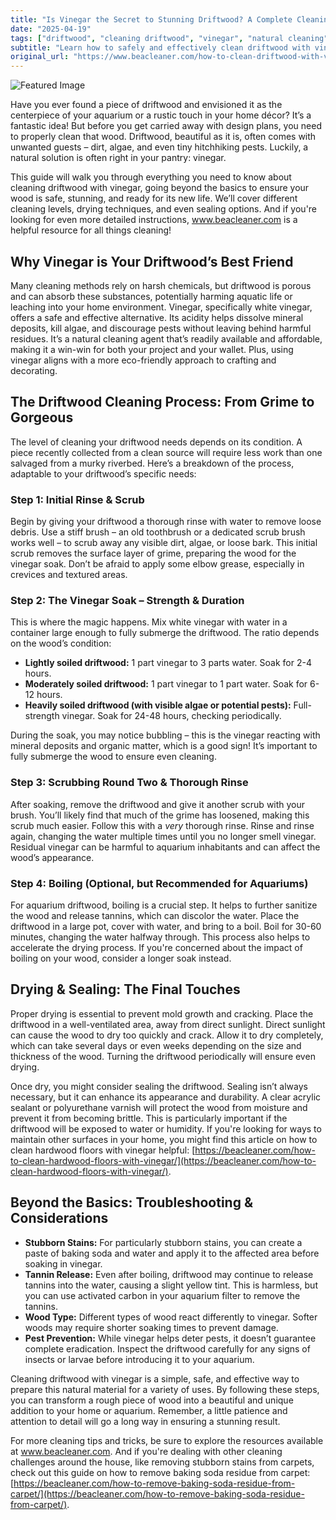 ```yaml
---
title: "Is Vinegar the Secret to Stunning Driftwood? A Complete Cleaning Guide"
date: "2025-04-19"
tags: ["driftwood", "cleaning driftwood", "vinegar", "natural cleaning", "driftwood preparation", "aquarium driftwood", "driftwood cleaning process"]
subtitle: "Learn how to safely and effectively clean driftwood with vinegar for beautiful aquarium décor or unique home accents."
original_url: "https://www.beacleaner.com/how-to-clean-driftwood-with-vinegar"
---
```




![Featured Image](https://res.cloudinary.com/dnm0udlvz/image/upload/v1745050977/article_image_65_a7adpx.jpg)

Have you ever found a piece of driftwood and envisioned it as the centerpiece of your aquarium or a rustic touch in your home décor? It’s a fantastic idea! But before you get carried away with design plans, you need to properly clean that wood. Driftwood, beautiful as it is, often comes with unwanted guests – dirt, algae, and even tiny hitchhiking pests. Luckily, a natural solution is often right in your pantry: vinegar. 

This guide will walk you through everything you need to know about cleaning driftwood with vinegar, going beyond the basics to ensure your wood is safe, stunning, and ready for its new life. We’ll cover different cleaning levels, drying techniques, and even sealing options.  And if you're looking for even more detailed instructions, www.beacleaner.com is a helpful resource for all things cleaning!

## Why Vinegar is Your Driftwood’s Best Friend

Many cleaning methods rely on harsh chemicals, but driftwood is porous and can absorb these substances, potentially harming aquatic life or leaching into your home environment. Vinegar, specifically white vinegar, offers a safe and effective alternative. Its acidity helps dissolve mineral deposits, kill algae, and discourage pests without leaving behind harmful residues.  It’s a natural cleaning agent that’s readily available and affordable, making it a win-win for both your project and your wallet.  Plus, using vinegar aligns with a more eco-friendly approach to crafting and decorating. 

## The Driftwood Cleaning Process: From Grime to Gorgeous

The level of cleaning your driftwood needs depends on its condition. A piece recently collected from a clean source will require less work than one salvaged from a murky riverbed. Here’s a breakdown of the process, adaptable to your driftwood’s specific needs:

### Step 1: Initial Rinse & Scrub

Begin by giving your driftwood a thorough rinse with water to remove loose debris. Use a stiff brush – an old toothbrush or a dedicated scrub brush works well – to scrub away any visible dirt, algae, or loose bark. This initial scrub removes the surface layer of grime, preparing the wood for the vinegar soak. Don’t be afraid to apply some elbow grease, especially in crevices and textured areas.

### Step 2: The Vinegar Soak – Strength & Duration

This is where the magic happens.  Mix white vinegar with water in a container large enough to fully submerge the driftwood. The ratio depends on the wood’s condition:

*   **Lightly soiled driftwood:** 1 part vinegar to 3 parts water. Soak for 2-4 hours.
*   **Moderately soiled driftwood:** 1 part vinegar to 1 part water. Soak for 6-12 hours.
*   **Heavily soiled driftwood (with visible algae or potential pests):** Full-strength vinegar. Soak for 24-48 hours, checking periodically.

During the soak, you may notice bubbling – this is the vinegar reacting with mineral deposits and organic matter, which is a good sign!  It’s important to fully submerge the wood to ensure even cleaning.

### Step 3: Scrubbing Round Two & Thorough Rinse

After soaking, remove the driftwood and give it another scrub with your brush. You’ll likely find that much of the grime has loosened, making this scrub much easier.  Follow this with a *very* thorough rinse.  Rinse and rinse again, changing the water multiple times until you no longer smell vinegar. Residual vinegar can be harmful to aquarium inhabitants and can affect the wood’s appearance.  

### Step 4: Boiling (Optional, but Recommended for Aquariums)

For aquarium driftwood, boiling is a crucial step. It helps to further sanitize the wood and release tannins, which can discolor the water. Place the driftwood in a large pot, cover with water, and bring to a boil. Boil for 30-60 minutes, changing the water halfway through. This process also helps to accelerate the drying process.  If you're concerned about the impact of boiling on your wood, consider a longer soak instead.

## Drying & Sealing: The Final Touches

Proper drying is essential to prevent mold growth and cracking. Place the driftwood in a well-ventilated area, away from direct sunlight. Direct sunlight can cause the wood to dry too quickly and crack. Allow it to dry completely, which can take several days or even weeks depending on the size and thickness of the wood.  Turning the driftwood periodically will ensure even drying.

Once dry, you might consider sealing the driftwood. Sealing isn’t always necessary, but it can enhance its appearance and durability. A clear acrylic sealant or polyurethane varnish will protect the wood from moisture and prevent it from becoming brittle.  This is particularly important if the driftwood will be exposed to water or humidity.  If you're looking for ways to maintain other surfaces in your home, you might find this article on how to clean hardwood floors with vinegar helpful: [https://beacleaner.com/how-to-clean-hardwood-floors-with-vinegar/](https://beacleaner.com/how-to-clean-hardwood-floors-with-vinegar/).

## Beyond the Basics: Troubleshooting & Considerations

*   **Stubborn Stains:** For particularly stubborn stains, you can create a paste of baking soda and water and apply it to the affected area before soaking in vinegar.
*   **Tannin Release:**  Even after boiling, driftwood may continue to release tannins into the water, causing a slight yellow tint. This is harmless, but you can use activated carbon in your aquarium filter to remove the tannins.
*   **Wood Type:** Different types of wood react differently to vinegar. Softer woods may require shorter soaking times to prevent damage.
*   **Pest Prevention:** While vinegar helps deter pests, it doesn’t guarantee complete eradication. Inspect the driftwood carefully for any signs of insects or larvae before introducing it to your aquarium.



Cleaning driftwood with vinegar is a simple, safe, and effective way to prepare this natural material for a variety of uses. By following these steps, you can transform a rough piece of wood into a beautiful and unique addition to your home or aquarium.  Remember, a little patience and attention to detail will go a long way in ensuring a stunning result.  

For more cleaning tips and tricks, be sure to explore the resources available at www.beacleaner.com.  And if you're dealing with other cleaning challenges around the house, like removing stubborn stains from carpets, check out this guide on how to remove baking soda residue from carpet: [https://beacleaner.com/how-to-remove-baking-soda-residue-from-carpet/](https://beacleaner.com/how-to-remove-baking-soda-residue-from-carpet/).